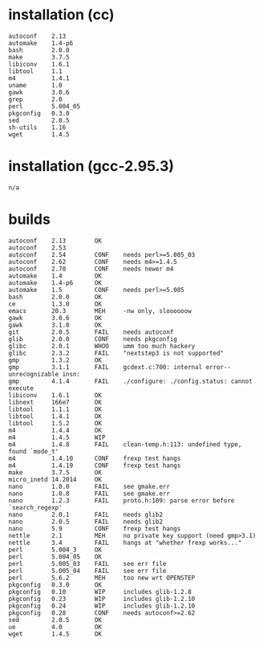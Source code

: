 
# installation (cc)

    autoconf    2.13        
    automake    1.4-p6
    bash        2.0.0
    make        3.7.5
    libiconv    1.6.1
    libtool     1.1
    m4          1.4.1
    uname       1.0
    gawk        3.0.6
    grep        2.0
    perl        5.004_05
    pkgconfig   0.3.0
    sed         2.0.5
    sh-utils    1.16
    wget        1.4.5
    
# installation (gcc-2.95.3)

    n/a

# builds

    autoconf    2.13        OK
    autoconf    2.53
    autoconf    2.54        CONF    needs perl>=5.005_03
    autoconf    2.62        CONF    needs m4>=1.4.5
    autoconf    2.70        CONF    needs newer m4
    automake    1.4         OK
    automake    1.4-p6      OK
    automake    1.5         CONF    needs perl>=5.005
    bash        2.0.0       OK
    ce          1.3.0       OK
    emacs       20.3        MEH     -nw only, sloooooow
    gawk        3.0.6       OK
    gawk        3.1.0       OK
    git         2.0.5       FAIL    needs autoconf
    glib        2.0.0       CONF    needs pkgconfig
    glibc       2.0.1       WHOO    umm too much hackery
    glibc       2.3.2       FAIL    "nextstep3 is not supported"
    gmp         1.3.2       OK	
    gmp         3.1.1       FAIL    gcdext.c:700: internal error--unrecognizable insn:
    gmp         4.1.4       FAIL    ./configure: ./config.status: cannot execute
    libiconv    1.6.1       OK
    libnext     166e7       OK
    libtool     1.1.1       OK
    libtool     1.4.1       OK
    libtool     1.5.2       OK
    m4          1.4.4       OK
    m4          1.4.5       WIP
    m4          1.4.8       FAIL    clean-temp.h:113: undefined type, found `mode_t'
    m4          1.4.10      CONF    frexp test hangs
    m4          1.4.19      CONF    frexp test hangs
    make        3.7.5       OK
    micro_inetd 14.2014     OK
    nano        1.0.0       FAIL    see gmake.err
    nano        1.0.8       FAIL    see gmake.err
    nano        1.2.3       FAIL    proto.h:109: parse error before `search_regexp'
    nano        2.0.1       FAIL    needs glib2
    nano        2.0.5       FAIL    needs glib2
    nano        5.9         CONF    frexp test hangs
    nettle      2.1         MEH     no private key support (need gmp>3.1)
    nettle      3.4         FAIL    hangs at "whether frexp works..."
    perl        5.004_3     OK
    perl        5.004_05    OK
    perl        5.005_03    FAIL    see err file
    perl        5.005_04    FAIL    see err file
    perl        5.6.2       MEH     too new wrt OPENSTEP
    pkgconfig   0.3.0       OK 
    pkgconfig   0.10        WIP     includes glib-1.2.8
    pkgconfig   0.23        WIP     includes glib-1.2.10
    pkgconfig   0.24        WIP     includes glib-1.2.10
    pkgconfig   0.28        CONF    needs autoconf>=2.62
    sed         2.0.5       OK
    ue          4.0         OK
    wget        1.4.5       OK

